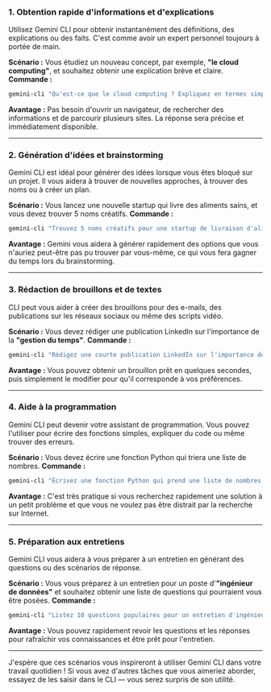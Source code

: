 ### 1. Obtention rapide d'informations et d'explications

Utilisez Gemini CLI pour obtenir instantanément des définitions, des explications ou des faits. C'est comme avoir un expert personnel toujours à portée de main.

**Scénario :** Vous étudiez un nouveau concept, par exemple, **"le cloud computing"**, et souhaitez obtenir une explication brève et claire.
**Commande :**

```bash
gemini-cli "Qu'est-ce que le cloud computing ? Expliquez en termes simples."
```

**Avantage :** Pas besoin d'ouvrir un navigateur, de rechercher des informations et de parcourir plusieurs sites. La réponse sera précise et immédiatement disponible.

-----

### 2. Génération d'idées et brainstorming

Gemini CLI est idéal pour générer des idées lorsque vous êtes bloqué sur un projet. Il vous aidera à trouver de nouvelles approches, à trouver des noms ou à créer un plan.

**Scénario :** Vous lancez une nouvelle startup qui livre des aliments sains, et vous devez trouver 5 noms créatifs.
**Commande :**

```bash
gemini-cli "Trouvez 5 noms créatifs pour une startup de livraison d'aliments sains. Les noms doivent être courts et mémorables."
```

**Avantage :** Gemini vous aidera à générer rapidement des options que vous n'auriez peut-être pas pu trouver par vous-même, ce qui vous fera gagner du temps lors du brainstorming.

-----

### 3. Rédaction de brouillons et de textes

CLI peut vous aider à créer des brouillons pour des e-mails, des publications sur les réseaux sociaux ou même des scripts vidéo.

**Scénario :** Vous devez rédiger une publication LinkedIn sur l'importance de la **"gestion du temps"**.
**Commande :**

```bash
gemini-cli "Rédigez une courte publication LinkedIn sur l'importance de la gestion du temps. La publication doit contenir 3 conseils pratiques."
```

**Avantage :** Vous pouvez obtenir un brouillon prêt en quelques secondes, puis simplement le modifier pour qu'il corresponde à vos préférences.

-----

### 4. Aide à la programmation

Gemini CLI peut devenir votre assistant de programmation. Vous pouvez l'utiliser pour écrire des fonctions simples, expliquer du code ou même trouver des erreurs.

**Scénario :** Vous devez écrire une fonction Python qui triera une liste de nombres.
**Commande :**

```bash
gemini-cli "Écrivez une fonction Python qui prend une liste de nombres et la renvoie triée par ordre croissant."
```

**Avantage :** C'est très pratique si vous recherchez rapidement une solution à un petit problème et que vous ne voulez pas être distrait par la recherche sur Internet.

-----

### 5. Préparation aux entretiens

Gemini CLI vous aidera à vous préparer à un entretien en générant des questions ou des scénarios de réponse.

**Scénario :** Vous vous préparez à un entretien pour un poste d'**"ingénieur de données"** et souhaitez obtenir une liste de questions qui pourraient vous être posées.
**Commande :**

```bash
gemini-cli "Listez 10 questions populaires pour un entretien d'ingénieur de données. Donnez une brève réponse à chacune d'elles."
```

**Avantage :** Vous pouvez rapidement revoir les questions et les réponses pour rafraîchir vos connaissances et être prêt pour l'entretien.

-----

J'espère que ces scénarios vous inspireront à utiliser Gemini CLI dans votre travail quotidien ! Si vous avez d'autres tâches que vous aimeriez aborder, essayez de les saisir dans le CLI — vous serez surpris de son utilité.